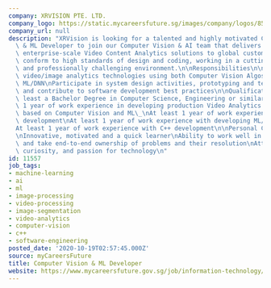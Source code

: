 ```yaml
---
company: XRVISION PTE. LTD.
company_logo: https://static.mycareersfuture.sg/images/company/logos/853952d6d934ed717d8cd7da0c98475a/xrvision.jpg
company_url: null
description: "XRVision is looking for a talented and highly motivated Computer Vision\
  \ & ML Developer to join our Computer Vision & AI team that delivers a challenging,\
  \ enterprise-scale Video Content Analytics solutions to global customers. You will\
  \ conform to high standards of design and coding, working in a cutting edge, dynamic\
  \ and professionally challenging environment.\n\nResponsibilities\n\nDevelop advanced\
  \ video/image analytics technologies using both Computer Vision Algos and advanced\
  \ ML/DNN\nParticipate in system design activities, prototyping and testing\nFollow\
  \ and contribute to software development best practices\n\nQualifications\n\nAt\
  \ least a Bachelor Degree in Computer Science, Engineering or similar\nAt least\
  \ 1 year of work experience in developing production Video Analytics technology\
  \ based on Computer Vision and ML\_\nAt least 1 year of work experience with OpenCV\
  \ development\nAt least 1 year of work experience with developing ML/DNN using Tensorflow\n\
  At least 1 year of work experience with C++ development\n\nPersonal Competencies\n\
  \nInnovative, motivated and a quick learner\nAbility to work well in a small team\
  \ and take end-to-end ownership of problems and their resolution\nAttention to detail,\
  \ curiosity, and passion for technology\n"
id: 11557
job_tags:
- machine-learning
- ai
- ml
- image-processing
- video-processing
- image-segmentation
- video-analytics
- computer-vision
- c++
- software-engineering
posted_date: '2020-10-19T02:57:45.000Z'
source: myCareersFuture
title: Computer Vision & ML Developer
website: https://www.mycareersfuture.gov.sg/job/information-technology/computer-vision-ml-developer-xrvision-884c96eb97e9232286e9940c7f3949af
---
```

